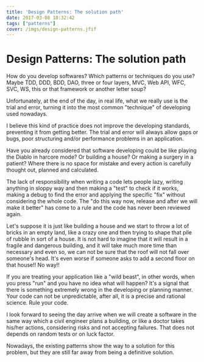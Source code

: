 ```yaml
---
title: 'Design Patterns: The solution path'
date: 2017-03-08 18:32:42
tags: ["patterns"]
cover: /imgs/design-patterns.jfif
---
```

# Design Patterns: The solution path

How do you develop softwares? Which patterns or techniques do you use? Maybe TDD, DDD, BDD, DAO, three or four layers, MVC, Web API, WFC, SVC, WS, this or that framework or another letter soup?

Unfortunately, at the end of the day, in real life, what we really use is the trial and error, turning it into the most common "technique" of developing used nowadays.

I believe this kind of practice does not improve the developing standards, preventing it from getting better. The trial and error will always allow gaps or bugs, poor structuring and/or performance problems in an application.

Have you already considered that software developing could be like playing the Diablo in harcore mode? Or building a house? Or making a surgery in a patient? Where there is no space for mistake and every action is carefully thought out, planned and calculated.

The lack of responsibility when writing a code lets people lazy, writing anything in sloppy way and then making a "test" to check if it works, making a debug to find the error and applying the specific "fix" without considering the whole code. The "do this way now, release and after we will make it better" has come to a rule and the code has never been reviewed again.

Let's suppose it is just like building a house and we start to throw a lot of bricks in an empty land, like a crazy one and then trying to shape that pile of rubble in sort of a house. It is not hard to imagine that it will result in a fragile and dangerous building, and it will take much more time than necessary and even so, we can not be sure that the roof will not fall over someone's head. It's even worse if someone asks to add a second floor on that house!! No way!!

If you are treating your application like a "wild beast", in other words, when you press "run" and you have no idea what will happen? It's a signal that there is something extremely wrong in the developing or planning manner. Your code can not be unpredictable, after all, it is a precise and rational science. Rule your code.

I look forward to seeing the day arrive when we will create a software in the same way which a civil engineer plans a building, or like a doctor takes his/her actions, considering risks and not accepting failures. That does not depends on random tests or on luck factor.

Nowadays, the existing patterns show the way to a solution for this problem, but they are still far away from being a definitive solution.